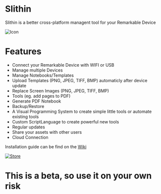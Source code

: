 # Slithin
Slithin is a better cross-platform managent tool for your Remarkable Device

![Icon](https://user-images.githubusercontent.com/4117602/128601982-3c113838-cd28-49e0-999b-ab9cbe024ed1.png)

# Features
* Connect your Remarkable Device with WIFI or USB
* Manage multiple Devices
* Manage Notebooks/Templates
* Upload Templates (PNG, JPEG, TIFF, BMP) automaticly after device update
* Replace Screen Images (PNG, JPEG, TIFF, BMP)
* Tools (eg. add pages to PDF)
* Generate PDF Notebook
* Backup/Restore
* A Visual Programming System to create simple little tools or automate existing tools
* Custom ScriptLanguage to create powerful new tools
* Regular updates
* Share your assets with other users
* Cloud Connection

Installation guide can be find on the [Wiki](https://github.com/furesoft/Slithin/wiki/Installation-Guide)

[![Store](https://user-images.githubusercontent.com/4117602/149658147-edd7cab5-9316-41d9-ad57-a90052b425f8.png)](http:///www.microsoft.com/store/apps/9PKXTCBN8MQ8?cid=storebadge&ocid=badge)
# This is a beta, so use it on your own risk
